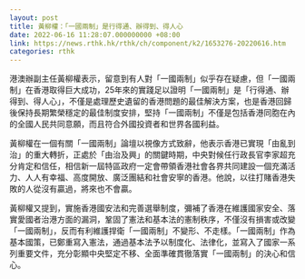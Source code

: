 ```yaml
---
layout: post
title: 黃柳權：「一國兩制」是行得通、辦得到、得人心
date: 2022-06-16 11:28:07.000000000 +08:00
link: https://news.rthk.hk/rthk/ch/component/k2/1653276-20220616.htm
categories: rthk
---
```


港澳辦副主任黃柳權表示，留意到有人對「一國兩制」似乎存在疑慮，但「一國兩制」在香港取得巨大成功，25年來的實踐足以證明「一國兩制」是「行得通、辦得到、得人心」，不僅是處理歷史遺留的香港問題的最佳解決方案，也是香港回歸後保持長期繁榮穩定的最佳制度安排，堅持「一國兩制」不僅是包括香港同胞在內的全國人民共同意願，而且符合外國投資者和世界各國利益。

黃柳權在一個有關「一國兩制」論壇以視像方式致辭，他表示香港已實現「由亂到治」的重大轉折，正處於「由治及興」的關鍵時期，中央對候任行政長官李家超充分肯定和信任，相信新一屆特區政府一定會帶領香港社會各界共同建設一個充滿活力、人人有幸福、高度開放、廣泛團結和社會安寧的香港。他說，以往打賭香港失敗的人從沒有贏過，將來也不會贏。

黃柳權又提到，實施香港國安法和完善選舉制度，彌補了香港在維護國家安全、落實愛國者治港方面的漏洞，鞏固了憲法和基本法的憲制秩序，不僅沒有損害或改變「一國兩制」，反而有利維護捍衛「一國兩制」不變形、不走樣。「一國兩制」作為基本國策，已鄭重寫入憲法，通過基本法予以制度化、法律化，並寫入了國家一系列重要文件，充分彰顯中央堅定不移、全面準確貫徹落實「一國兩制」的決心和信心。
